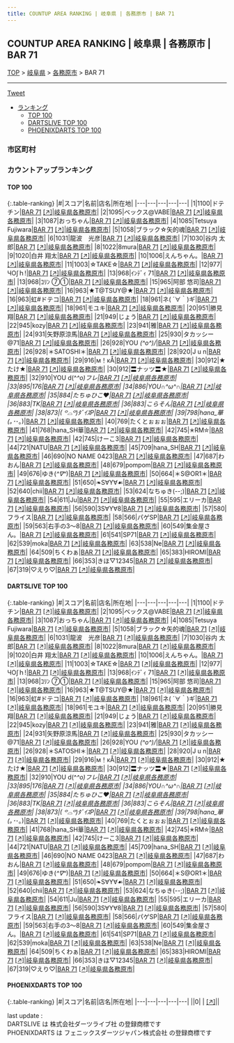 ```yaml
---
title: COUNTUP AREA RANKING | 岐阜県 | 各務原市 | BAR 71
---
```

## COUNTUP AREA RANKING | 岐阜県 | 各務原市 | BAR 71

[TOP](/darts/rank/) > [岐阜県](/darts/rank/岐阜県/) > [各務原市](/darts/rank/岐阜県/各務原市/) > BAR 71

___

<a href="https://twitter.com/share?ref_src=twsrc%5Etfw" data-text="COUNTUP AREA RANKING | 岐阜県各務原市BAR 71" class="twitter-share-button" data-hashtags="DARTSLIVE,PHOENIXDARTS,darts,ダーツ" data-show-count="false">Tweet</a>

* [ランキング](#カウントアップランキング)
    * [TOP 100](#top-100)
    * [DARTSLIVE TOP 100](#dartslive-top-100)
    * [PHOENIXDARTS TOP 100](#phoenixdarts-top-100)

### 市区町村

<ul>

</ul>

### カウントアップランキング

#### TOP 100



{:.table-ranking}
|#|スコア|名前|店名|所在地|
|---|---|---|---|---|
|1|1100|<span class="rank-name-dl">ドテチン</span>|<a href="/darts/rank/shops/ee143133ff4e8d030d9b047a20a7ba1e.html">BAR 71</a> <a href="https://search.dartslive.com/jp/shop/ee143133ff4e8d030d9b047a20a7ba1e">[↗]</a>|<a href="/darts/rank/岐阜県/各務原市">岐阜県各務原市</a>|
|2|1095|<span class="rank-name-dl">ベックス@VABE</span>|<a href="/darts/rank/shops/ee143133ff4e8d030d9b047a20a7ba1e.html">BAR 71</a> <a href="https://search.dartslive.com/jp/shop/ee143133ff4e8d030d9b047a20a7ba1e">[↗]</a>|<a href="/darts/rank/岐阜県/各務原市">岐阜県各務原市</a>|
|3|1087|<span class="rank-name-dl">おっちゃん</span>|<a href="/darts/rank/shops/ee143133ff4e8d030d9b047a20a7ba1e.html">BAR 71</a> <a href="https://search.dartslive.com/jp/shop/ee143133ff4e8d030d9b047a20a7ba1e">[↗]</a>|<a href="/darts/rank/岐阜県/各務原市">岐阜県各務原市</a>|
|4|1085|<span class="rank-name-dl">Tetsuya Fujiwara</span>|<a href="/darts/rank/shops/ee143133ff4e8d030d9b047a20a7ba1e.html">BAR 71</a> <a href="https://search.dartslive.com/jp/shop/ee143133ff4e8d030d9b047a20a7ba1e">[↗]</a>|<a href="/darts/rank/岐阜県/各務原市">岐阜県各務原市</a>|
|5|1058|<span class="rank-name-dl">ブラック☆矢的魂</span>|<a href="/darts/rank/shops/ee143133ff4e8d030d9b047a20a7ba1e.html">BAR 71</a> <a href="https://search.dartslive.com/jp/shop/ee143133ff4e8d030d9b047a20a7ba1e">[↗]</a>|<a href="/darts/rank/岐阜県/各務原市">岐阜県各務原市</a>|
|6|1031|<span class="rank-name-dl">龍波　光彦</span>|<a href="/darts/rank/shops/ee143133ff4e8d030d9b047a20a7ba1e.html">BAR 71</a> <a href="https://search.dartslive.com/jp/shop/ee143133ff4e8d030d9b047a20a7ba1e">[↗]</a>|<a href="/darts/rank/岐阜県/各務原市">岐阜県各務原市</a>|
|7|1030|<span class="rank-name-dl">谷内 太郎</span>|<a href="/darts/rank/shops/ee143133ff4e8d030d9b047a20a7ba1e.html">BAR 71</a> <a href="https://search.dartslive.com/jp/shop/ee143133ff4e8d030d9b047a20a7ba1e">[↗]</a>|<a href="/darts/rank/岐阜県/各務原市">岐阜県各務原市</a>|
|8|1022|<span class="rank-name-dl">8mura</span>|<a href="/darts/rank/shops/ee143133ff4e8d030d9b047a20a7ba1e.html">BAR 71</a> <a href="https://search.dartslive.com/jp/shop/ee143133ff4e8d030d9b047a20a7ba1e">[↗]</a>|<a href="/darts/rank/岐阜県/各務原市">岐阜県各務原市</a>|
|9|1020|<span class="rank-name-dl">白井 翔太</span>|<a href="/darts/rank/shops/ee143133ff4e8d030d9b047a20a7ba1e.html">BAR 71</a> <a href="https://search.dartslive.com/jp/shop/ee143133ff4e8d030d9b047a20a7ba1e">[↗]</a>|<a href="/darts/rank/岐阜県/各務原市">岐阜県各務原市</a>|
|10|1006|<span class="rank-name-dl">えんちゃん。</span>|<a href="/darts/rank/shops/ee143133ff4e8d030d9b047a20a7ba1e.html">BAR 71</a> <a href="https://search.dartslive.com/jp/shop/ee143133ff4e8d030d9b047a20a7ba1e">[↗]</a>|<a href="/darts/rank/岐阜県/各務原市">岐阜県各務原市</a>|
|11|1003|<span class="rank-name-dl">☆TAKE☆</span>|<a href="/darts/rank/shops/ee143133ff4e8d030d9b047a20a7ba1e.html">BAR 71</a> <a href="https://search.dartslive.com/jp/shop/ee143133ff4e8d030d9b047a20a7ba1e">[↗]</a>|<a href="/darts/rank/岐阜県/各務原市">岐阜県各務原市</a>|
|12|977|<span class="rank-name-dl">ЧΟ∫ｈ!</span>|<a href="/darts/rank/shops/ee143133ff4e8d030d9b047a20a7ba1e.html">BAR 71</a> <a href="https://search.dartslive.com/jp/shop/ee143133ff4e8d030d9b047a20a7ba1e">[↗]</a>|<a href="/darts/rank/岐阜県/各務原市">岐阜県各務原市</a>|
|13|968|<span class="rank-name-dl">ｲﾝﾃﾞｨ 71</span>|<a href="/darts/rank/shops/ee143133ff4e8d030d9b047a20a7ba1e.html">BAR 71</a> <a href="https://search.dartslive.com/jp/shop/ee143133ff4e8d030d9b047a20a7ba1e">[↗]</a>|<a href="/darts/rank/岐阜県/各務原市">岐阜県各務原市</a>|
|13|968|<span class="rank-name-dl">ｺﾘﾝ ⑦①</span>|<a href="/darts/rank/shops/ee143133ff4e8d030d9b047a20a7ba1e.html">BAR 71</a> <a href="https://search.dartslive.com/jp/shop/ee143133ff4e8d030d9b047a20a7ba1e">[↗]</a>|<a href="/darts/rank/岐阜県/各務原市">岐阜県各務原市</a>|
|15|965|<span class="rank-name-dl">阿部 悠司</span>|<a href="/darts/rank/shops/ee143133ff4e8d030d9b047a20a7ba1e.html">BAR 71</a> <a href="https://search.dartslive.com/jp/shop/ee143133ff4e8d030d9b047a20a7ba1e">[↗]</a>|<a href="/darts/rank/岐阜県/各務原市">岐阜県各務原市</a>|
|16|963|<span class="rank-name-dl">★T@TSUY@★</span>|<a href="/darts/rank/shops/ee143133ff4e8d030d9b047a20a7ba1e.html">BAR 71</a> <a href="https://search.dartslive.com/jp/shop/ee143133ff4e8d030d9b047a20a7ba1e">[↗]</a>|<a href="/darts/rank/岐阜県/各務原市">岐阜県各務原市</a>|
|16|963|<span class="rank-name-dl">虹#ドテコ</span>|<a href="/darts/rank/shops/ee143133ff4e8d030d9b047a20a7ba1e.html">BAR 71</a> <a href="https://search.dartslive.com/jp/shop/ee143133ff4e8d030d9b047a20a7ba1e">[↗]</a>|<a href="/darts/rank/岐阜県/各務原市">岐阜県各務原市</a>|
|18|961|<span class="rank-name-dl">ネ( ´∀｀)ギ</span>|<a href="/darts/rank/shops/ee143133ff4e8d030d9b047a20a7ba1e.html">BAR 71</a> <a href="https://search.dartslive.com/jp/shop/ee143133ff4e8d030d9b047a20a7ba1e">[↗]</a>|<a href="/darts/rank/岐阜県/各務原市">岐阜県各務原市</a>|
|18|961|<span class="rank-name-dl">モユキ</span>|<a href="/darts/rank/shops/ee143133ff4e8d030d9b047a20a7ba1e.html">BAR 71</a> <a href="https://search.dartslive.com/jp/shop/ee143133ff4e8d030d9b047a20a7ba1e">[↗]</a>|<a href="/darts/rank/岐阜県/各務原市">岐阜県各務原市</a>|
|20|951|<span class="rank-name-dl">勝見　翔</span>|<a href="/darts/rank/shops/ee143133ff4e8d030d9b047a20a7ba1e.html">BAR 71</a> <a href="https://search.dartslive.com/jp/shop/ee143133ff4e8d030d9b047a20a7ba1e">[↗]</a>|<a href="/darts/rank/岐阜県/各務原市">岐阜県各務原市</a>|
|21|949|<span class="rank-name-dl">じょう</span>|<a href="/darts/rank/shops/ee143133ff4e8d030d9b047a20a7ba1e.html">BAR 71</a> <a href="https://search.dartslive.com/jp/shop/ee143133ff4e8d030d9b047a20a7ba1e">[↗]</a>|<a href="/darts/rank/岐阜県/各務原市">岐阜県各務原市</a>|
|22|945|<span class="rank-name-dl">kozy</span>|<a href="/darts/rank/shops/ee143133ff4e8d030d9b047a20a7ba1e.html">BAR 71</a> <a href="https://search.dartslive.com/jp/shop/ee143133ff4e8d030d9b047a20a7ba1e">[↗]</a>|<a href="/darts/rank/岐阜県/各務原市">岐阜県各務原市</a>|
|23|941|<span class="rank-name-dl">雅</span>|<a href="/darts/rank/shops/ee143133ff4e8d030d9b047a20a7ba1e.html">BAR 71</a> <a href="https://search.dartslive.com/jp/shop/ee143133ff4e8d030d9b047a20a7ba1e">[↗]</a>|<a href="/darts/rank/岐阜県/各務原市">岐阜県各務原市</a>|
|24|931|<span class="rank-name-dl">矢野原涼馬</span>|<a href="/darts/rank/shops/ee143133ff4e8d030d9b047a20a7ba1e.html">BAR 71</a> <a href="https://search.dartslive.com/jp/shop/ee143133ff4e8d030d9b047a20a7ba1e">[↗]</a>|<a href="/darts/rank/岐阜県/各務原市">岐阜県各務原市</a>|
|25|930|<span class="rank-name-dl">タカッシー@71</span>|<a href="/darts/rank/shops/ee143133ff4e8d030d9b047a20a7ba1e.html">BAR 71</a> <a href="https://search.dartslive.com/jp/shop/ee143133ff4e8d030d9b047a20a7ba1e">[↗]</a>|<a href="/darts/rank/岐阜県/各務原市">岐阜県各務原市</a>|
|26|928|<span class="rank-name-dl">YOU *\(^o^)/*</span>|<a href="/darts/rank/shops/ee143133ff4e8d030d9b047a20a7ba1e.html">BAR 71</a> <a href="https://search.dartslive.com/jp/shop/ee143133ff4e8d030d9b047a20a7ba1e">[↗]</a>|<a href="/darts/rank/岐阜県/各務原市">岐阜県各務原市</a>|
|26|928|<span class="rank-name-dl">＊SATOSHI＊</span>|<a href="/darts/rank/shops/ee143133ff4e8d030d9b047a20a7ba1e.html">BAR 71</a> <a href="https://search.dartslive.com/jp/shop/ee143133ff4e8d030d9b047a20a7ba1e">[↗]</a>|<a href="/darts/rank/岐阜県/各務原市">岐阜県各務原市</a>|
|28|920|<span class="rank-name-dl">J u n</span>|<a href="/darts/rank/shops/ee143133ff4e8d030d9b047a20a7ba1e.html">BAR 71</a> <a href="https://search.dartslive.com/jp/shop/ee143133ff4e8d030d9b047a20a7ba1e">[↗]</a>|<a href="/darts/rank/岐阜県/各務原市">岐阜県各務原市</a>|
|29|916|<span class="rank-name-dl">м！κÅ</span>|<a href="/darts/rank/shops/ee143133ff4e8d030d9b047a20a7ba1e.html">BAR 71</a> <a href="https://search.dartslive.com/jp/shop/ee143133ff4e8d030d9b047a20a7ba1e">[↗]</a>|<a href="/darts/rank/岐阜県/各務原市">岐阜県各務原市</a>|
|30|912|<span class="rank-name-dl">★たけ★</span>|<a href="/darts/rank/shops/ee143133ff4e8d030d9b047a20a7ba1e.html">BAR 71</a> <a href="https://search.dartslive.com/jp/shop/ee143133ff4e8d030d9b047a20a7ba1e">[↗]</a>|<a href="/darts/rank/岐阜県/各務原市">岐阜県各務原市</a>|
|30|912|<span class="rank-name-dl">〓ナッツ〓★</span>|<a href="/darts/rank/shops/ee143133ff4e8d030d9b047a20a7ba1e.html">BAR 71</a> <a href="https://search.dartslive.com/jp/shop/ee143133ff4e8d030d9b047a20a7ba1e">[↗]</a>|<a href="/darts/rank/岐阜県/各務原市">岐阜県各務原市</a>|
|32|910|<span class="rank-name-dl">YOU d(^_^o)フレ</span>|<a href="/darts/rank/shops/ee143133ff4e8d030d9b047a20a7ba1e.html">BAR 71</a> <a href="https://search.dartslive.com/jp/shop/ee143133ff4e8d030d9b047a20a7ba1e">[↗]</a>|<a href="/darts/rank/岐阜県/各務原市">岐阜県各務原市</a>|
|33|895|<span class="rank-name-dl">176</span>|<a href="/darts/rank/shops/ee143133ff4e8d030d9b047a20a7ba1e.html">BAR 71</a> <a href="https://search.dartslive.com/jp/shop/ee143133ff4e8d030d9b047a20a7ba1e">[↗]</a>|<a href="/darts/rank/岐阜県/各務原市">岐阜県各務原市</a>|
|34|886|<span class="rank-name-dl">YOU∩^ω^∩</span>|<a href="/darts/rank/shops/ee143133ff4e8d030d9b047a20a7ba1e.html">BAR 71</a> <a href="https://search.dartslive.com/jp/shop/ee143133ff4e8d030d9b047a20a7ba1e">[↗]</a>|<a href="/darts/rank/岐阜県/各務原市">岐阜県各務原市</a>|
|35|884|<span class="rank-name-dl">たちゅひこ❤️</span>|<a href="/darts/rank/shops/ee143133ff4e8d030d9b047a20a7ba1e.html">BAR 71</a> <a href="https://search.dartslive.com/jp/shop/ee143133ff4e8d030d9b047a20a7ba1e">[↗]</a>|<a href="/darts/rank/岐阜県/各務原市">岐阜県各務原市</a>|
|36|883|<span class="rank-name-dl">TK</span>|<a href="/darts/rank/shops/ee143133ff4e8d030d9b047a20a7ba1e.html">BAR 71</a> <a href="https://search.dartslive.com/jp/shop/ee143133ff4e8d030d9b047a20a7ba1e">[↗]</a>|<a href="/darts/rank/岐阜県/各務原市">岐阜県各務原市</a>|
|36|883|<span class="rank-name-dl">こらそん</span>|<a href="/darts/rank/shops/ee143133ff4e8d030d9b047a20a7ba1e.html">BAR 71</a> <a href="https://search.dartslive.com/jp/shop/ee143133ff4e8d030d9b047a20a7ba1e">[↗]</a>|<a href="/darts/rank/岐阜県/各務原市">岐阜県各務原市</a>|
|38|873|<span class="rank-name-dl">‎( ꒪⌓꒪)ﾀﾞｲｽP</span>|<a href="/darts/rank/shops/ee143133ff4e8d030d9b047a20a7ba1e.html">BAR 71</a> <a href="https://search.dartslive.com/jp/shop/ee143133ff4e8d030d9b047a20a7ba1e">[↗]</a>|<a href="/darts/rank/岐阜県/各務原市">岐阜県各務原市</a>|
|39|798|<span class="rank-name-dl">hana_華(｡･_･｡)</span>|<a href="/darts/rank/shops/ee143133ff4e8d030d9b047a20a7ba1e.html">BAR 71</a> <a href="https://search.dartslive.com/jp/shop/ee143133ff4e8d030d9b047a20a7ba1e">[↗]</a>|<a href="/darts/rank/岐阜県/各務原市">岐阜県各務原市</a>|
|40|769|<span class="rank-name-dl">たくとぉぉぉ</span>|<a href="/darts/rank/shops/ee143133ff4e8d030d9b047a20a7ba1e.html">BAR 71</a> <a href="https://search.dartslive.com/jp/shop/ee143133ff4e8d030d9b047a20a7ba1e">[↗]</a>|<a href="/darts/rank/岐阜県/各務原市">岐阜県各務原市</a>|
|41|768|<span class="rank-name-dl">hana_SH華</span>|<a href="/darts/rank/shops/ee143133ff4e8d030d9b047a20a7ba1e.html">BAR 71</a> <a href="https://search.dartslive.com/jp/shop/ee143133ff4e8d030d9b047a20a7ba1e">[↗]</a>|<a href="/darts/rank/岐阜県/各務原市">岐阜県各務原市</a>|
|42|745|<span class="rank-name-dl">✭RM✮</span>|<a href="/darts/rank/shops/ee143133ff4e8d030d9b047a20a7ba1e.html">BAR 71</a> <a href="https://search.dartslive.com/jp/shop/ee143133ff4e8d030d9b047a20a7ba1e">[↗]</a>|<a href="/darts/rank/岐阜県/各務原市">岐阜県各務原市</a>|
|42|745|<span class="rank-name-dl">けーこ3</span>|<a href="/darts/rank/shops/ee143133ff4e8d030d9b047a20a7ba1e.html">BAR 71</a> <a href="https://search.dartslive.com/jp/shop/ee143133ff4e8d030d9b047a20a7ba1e">[↗]</a>|<a href="/darts/rank/岐阜県/各務原市">岐阜県各務原市</a>|
|44|721|<span class="rank-name-dl">NATU</span>|<a href="/darts/rank/shops/ee143133ff4e8d030d9b047a20a7ba1e.html">BAR 71</a> <a href="https://search.dartslive.com/jp/shop/ee143133ff4e8d030d9b047a20a7ba1e">[↗]</a>|<a href="/darts/rank/岐阜県/各務原市">岐阜県各務原市</a>|
|45|709|<span class="rank-name-dl">hana_SH</span>|<a href="/darts/rank/shops/ee143133ff4e8d030d9b047a20a7ba1e.html">BAR 71</a> <a href="https://search.dartslive.com/jp/shop/ee143133ff4e8d030d9b047a20a7ba1e">[↗]</a>|<a href="/darts/rank/岐阜県/各務原市">岐阜県各務原市</a>|
|46|690|<span class="rank-name-dl">NO NAME 0423</span>|<a href="/darts/rank/shops/ee143133ff4e8d030d9b047a20a7ba1e.html">BAR 71</a> <a href="https://search.dartslive.com/jp/shop/ee143133ff4e8d030d9b047a20a7ba1e">[↗]</a>|<a href="/darts/rank/岐阜県/各務原市">岐阜県各務原市</a>|
|47|687|<span class="rank-name-dl">わおん</span>|<a href="/darts/rank/shops/ee143133ff4e8d030d9b047a20a7ba1e.html">BAR 71</a> <a href="https://search.dartslive.com/jp/shop/ee143133ff4e8d030d9b047a20a7ba1e">[↗]</a>|<a href="/darts/rank/岐阜県/各務原市">岐阜県各務原市</a>|
|48|679|<span class="rank-name-dl">pompom</span>|<a href="/darts/rank/shops/ee143133ff4e8d030d9b047a20a7ba1e.html">BAR 71</a> <a href="https://search.dartslive.com/jp/shop/ee143133ff4e8d030d9b047a20a7ba1e">[↗]</a>|<a href="/darts/rank/岐阜県/各務原市">岐阜県各務原市</a>|
|49|676|<span class="rank-name-dl">ゆき(*^∇^*)</span>|<a href="/darts/rank/shops/ee143133ff4e8d030d9b047a20a7ba1e.html">BAR 71</a> <a href="https://search.dartslive.com/jp/shop/ee143133ff4e8d030d9b047a20a7ba1e">[↗]</a>|<a href="/darts/rank/岐阜県/各務原市">岐阜県各務原市</a>|
|50|664|<span class="rank-name-dl">＊S@OR1＊</span>|<a href="/darts/rank/shops/ee143133ff4e8d030d9b047a20a7ba1e.html">BAR 71</a> <a href="https://search.dartslive.com/jp/shop/ee143133ff4e8d030d9b047a20a7ba1e">[↗]</a>|<a href="/darts/rank/岐阜県/各務原市">岐阜県各務原市</a>|
|51|650|<span class="rank-name-dl">❧S∀Y∀☙</span>|<a href="/darts/rank/shops/ee143133ff4e8d030d9b047a20a7ba1e.html">BAR 71</a> <a href="https://search.dartslive.com/jp/shop/ee143133ff4e8d030d9b047a20a7ba1e">[↗]</a>|<a href="/darts/rank/岐阜県/各務原市">岐阜県各務原市</a>|
|52|640|<span class="rank-name-dl">chii</span>|<a href="/darts/rank/shops/ee143133ff4e8d030d9b047a20a7ba1e.html">BAR 71</a> <a href="https://search.dartslive.com/jp/shop/ee143133ff4e8d030d9b047a20a7ba1e">[↗]</a>|<a href="/darts/rank/岐阜県/各務原市">岐阜県各務原市</a>|
|53|624|<span class="rank-name-dl">なちゅき(--;)</span>|<a href="/darts/rank/shops/ee143133ff4e8d030d9b047a20a7ba1e.html">BAR 71</a> <a href="https://search.dartslive.com/jp/shop/ee143133ff4e8d030d9b047a20a7ba1e">[↗]</a>|<a href="/darts/rank/岐阜県/各務原市">岐阜県各務原市</a>|
|54|611|<span class="rank-name-dl">Ju</span>|<a href="/darts/rank/shops/ee143133ff4e8d030d9b047a20a7ba1e.html">BAR 71</a> <a href="https://search.dartslive.com/jp/shop/ee143133ff4e8d030d9b047a20a7ba1e">[↗]</a>|<a href="/darts/rank/岐阜県/各務原市">岐阜県各務原市</a>|
|55|595|<span class="rank-name-dl">エリーカ</span>|<a href="/darts/rank/shops/ee143133ff4e8d030d9b047a20a7ba1e.html">BAR 71</a> <a href="https://search.dartslive.com/jp/shop/ee143133ff4e8d030d9b047a20a7ba1e">[↗]</a>|<a href="/darts/rank/岐阜県/各務原市">岐阜県各務原市</a>|
|56|590|<span class="rank-name-dl">3S∀Y∀8</span>|<a href="/darts/rank/shops/ee143133ff4e8d030d9b047a20a7ba1e.html">BAR 71</a> <a href="https://search.dartslive.com/jp/shop/ee143133ff4e8d030d9b047a20a7ba1e">[↗]</a>|<a href="/darts/rank/岐阜県/各務原市">岐阜県各務原市</a>|
|57|580|<span class="rank-name-dl">フライス</span>|<a href="/darts/rank/shops/ee143133ff4e8d030d9b047a20a7ba1e.html">BAR 71</a> <a href="https://search.dartslive.com/jp/shop/ee143133ff4e8d030d9b047a20a7ba1e">[↗]</a>|<a href="/darts/rank/岐阜県/各務原市">岐阜県各務原市</a>|
|58|566|<span class="rank-name-dl">パゲSP</span>|<a href="/darts/rank/shops/ee143133ff4e8d030d9b047a20a7ba1e.html">BAR 71</a> <a href="https://search.dartslive.com/jp/shop/ee143133ff4e8d030d9b047a20a7ba1e">[↗]</a>|<a href="/darts/rank/岐阜県/各務原市">岐阜県各務原市</a>|
|59|563|<span class="rank-name-dl">右手の3～8</span>|<a href="/darts/rank/shops/ee143133ff4e8d030d9b047a20a7ba1e.html">BAR 71</a> <a href="https://search.dartslive.com/jp/shop/ee143133ff4e8d030d9b047a20a7ba1e">[↗]</a>|<a href="/darts/rank/岐阜県/各務原市">岐阜県各務原市</a>|
|60|549|<span class="rank-name-dl">集金屋さん。</span>|<a href="/darts/rank/shops/ee143133ff4e8d030d9b047a20a7ba1e.html">BAR 71</a> <a href="https://search.dartslive.com/jp/shop/ee143133ff4e8d030d9b047a20a7ba1e">[↗]</a>|<a href="/darts/rank/岐阜県/各務原市">岐阜県各務原市</a>|
|61|541|<span class="rank-name-dl">SP71</span>|<a href="/darts/rank/shops/ee143133ff4e8d030d9b047a20a7ba1e.html">BAR 71</a> <a href="https://search.dartslive.com/jp/shop/ee143133ff4e8d030d9b047a20a7ba1e">[↗]</a>|<a href="/darts/rank/岐阜県/各務原市">岐阜県各務原市</a>|
|62|539|<span class="rank-name-dl">moka</span>|<a href="/darts/rank/shops/ee143133ff4e8d030d9b047a20a7ba1e.html">BAR 71</a> <a href="https://search.dartslive.com/jp/shop/ee143133ff4e8d030d9b047a20a7ba1e">[↗]</a>|<a href="/darts/rank/岐阜県/各務原市">岐阜県各務原市</a>|
|63|538|<span class="rank-name-dl">Ne</span>|<a href="/darts/rank/shops/ee143133ff4e8d030d9b047a20a7ba1e.html">BAR 71</a> <a href="https://search.dartslive.com/jp/shop/ee143133ff4e8d030d9b047a20a7ba1e">[↗]</a>|<a href="/darts/rank/岐阜県/各務原市">岐阜県各務原市</a>|
|64|509|<span class="rank-name-dl">ちくわぁ</span>|<a href="/darts/rank/shops/ee143133ff4e8d030d9b047a20a7ba1e.html">BAR 71</a> <a href="https://search.dartslive.com/jp/shop/ee143133ff4e8d030d9b047a20a7ba1e">[↗]</a>|<a href="/darts/rank/岐阜県/各務原市">岐阜県各務原市</a>|
|65|383|<span class="rank-name-dl">HIROMI</span>|<a href="/darts/rank/shops/ee143133ff4e8d030d9b047a20a7ba1e.html">BAR 71</a> <a href="https://search.dartslive.com/jp/shop/ee143133ff4e8d030d9b047a20a7ba1e">[↗]</a>|<a href="/darts/rank/岐阜県/各務原市">岐阜県各務原市</a>|
|66|353|<span class="rank-name-dl">きほ▽12345</span>|<a href="/darts/rank/shops/ee143133ff4e8d030d9b047a20a7ba1e.html">BAR 71</a> <a href="https://search.dartslive.com/jp/shop/ee143133ff4e8d030d9b047a20a7ba1e">[↗]</a>|<a href="/darts/rank/岐阜県/各務原市">岐阜県各務原市</a>|
|67|319|<span class="rank-name-dl">♡えり♡</span>|<a href="/darts/rank/shops/ee143133ff4e8d030d9b047a20a7ba1e.html">BAR 71</a> <a href="https://search.dartslive.com/jp/shop/ee143133ff4e8d030d9b047a20a7ba1e">[↗]</a>|<a href="/darts/rank/岐阜県/各務原市">岐阜県各務原市</a>|


#### DARTSLIVE TOP 100



{:.table-ranking}
|#|スコア|名前|店名|所在地|
|---|---|---|---|---|
|1|1100|<span class="rank-name-dl">ドテチン</span>|<a href="/darts/rank/shops/ee143133ff4e8d030d9b047a20a7ba1e.html">BAR 71</a> <a href="https://search.dartslive.com/jp/shop/ee143133ff4e8d030d9b047a20a7ba1e">[↗]</a>|<a href="/darts/rank/岐阜県/各務原市">岐阜県各務原市</a>|
|2|1095|<span class="rank-name-dl">ベックス@VABE</span>|<a href="/darts/rank/shops/ee143133ff4e8d030d9b047a20a7ba1e.html">BAR 71</a> <a href="https://search.dartslive.com/jp/shop/ee143133ff4e8d030d9b047a20a7ba1e">[↗]</a>|<a href="/darts/rank/岐阜県/各務原市">岐阜県各務原市</a>|
|3|1087|<span class="rank-name-dl">おっちゃん</span>|<a href="/darts/rank/shops/ee143133ff4e8d030d9b047a20a7ba1e.html">BAR 71</a> <a href="https://search.dartslive.com/jp/shop/ee143133ff4e8d030d9b047a20a7ba1e">[↗]</a>|<a href="/darts/rank/岐阜県/各務原市">岐阜県各務原市</a>|
|4|1085|<span class="rank-name-dl">Tetsuya Fujiwara</span>|<a href="/darts/rank/shops/ee143133ff4e8d030d9b047a20a7ba1e.html">BAR 71</a> <a href="https://search.dartslive.com/jp/shop/ee143133ff4e8d030d9b047a20a7ba1e">[↗]</a>|<a href="/darts/rank/岐阜県/各務原市">岐阜県各務原市</a>|
|5|1058|<span class="rank-name-dl">ブラック☆矢的魂</span>|<a href="/darts/rank/shops/ee143133ff4e8d030d9b047a20a7ba1e.html">BAR 71</a> <a href="https://search.dartslive.com/jp/shop/ee143133ff4e8d030d9b047a20a7ba1e">[↗]</a>|<a href="/darts/rank/岐阜県/各務原市">岐阜県各務原市</a>|
|6|1031|<span class="rank-name-dl">龍波　光彦</span>|<a href="/darts/rank/shops/ee143133ff4e8d030d9b047a20a7ba1e.html">BAR 71</a> <a href="https://search.dartslive.com/jp/shop/ee143133ff4e8d030d9b047a20a7ba1e">[↗]</a>|<a href="/darts/rank/岐阜県/各務原市">岐阜県各務原市</a>|
|7|1030|<span class="rank-name-dl">谷内 太郎</span>|<a href="/darts/rank/shops/ee143133ff4e8d030d9b047a20a7ba1e.html">BAR 71</a> <a href="https://search.dartslive.com/jp/shop/ee143133ff4e8d030d9b047a20a7ba1e">[↗]</a>|<a href="/darts/rank/岐阜県/各務原市">岐阜県各務原市</a>|
|8|1022|<span class="rank-name-dl">8mura</span>|<a href="/darts/rank/shops/ee143133ff4e8d030d9b047a20a7ba1e.html">BAR 71</a> <a href="https://search.dartslive.com/jp/shop/ee143133ff4e8d030d9b047a20a7ba1e">[↗]</a>|<a href="/darts/rank/岐阜県/各務原市">岐阜県各務原市</a>|
|9|1020|<span class="rank-name-dl">白井 翔太</span>|<a href="/darts/rank/shops/ee143133ff4e8d030d9b047a20a7ba1e.html">BAR 71</a> <a href="https://search.dartslive.com/jp/shop/ee143133ff4e8d030d9b047a20a7ba1e">[↗]</a>|<a href="/darts/rank/岐阜県/各務原市">岐阜県各務原市</a>|
|10|1006|<span class="rank-name-dl">えんちゃん。</span>|<a href="/darts/rank/shops/ee143133ff4e8d030d9b047a20a7ba1e.html">BAR 71</a> <a href="https://search.dartslive.com/jp/shop/ee143133ff4e8d030d9b047a20a7ba1e">[↗]</a>|<a href="/darts/rank/岐阜県/各務原市">岐阜県各務原市</a>|
|11|1003|<span class="rank-name-dl">☆TAKE☆</span>|<a href="/darts/rank/shops/ee143133ff4e8d030d9b047a20a7ba1e.html">BAR 71</a> <a href="https://search.dartslive.com/jp/shop/ee143133ff4e8d030d9b047a20a7ba1e">[↗]</a>|<a href="/darts/rank/岐阜県/各務原市">岐阜県各務原市</a>|
|12|977|<span class="rank-name-dl">ЧΟ∫ｈ!</span>|<a href="/darts/rank/shops/ee143133ff4e8d030d9b047a20a7ba1e.html">BAR 71</a> <a href="https://search.dartslive.com/jp/shop/ee143133ff4e8d030d9b047a20a7ba1e">[↗]</a>|<a href="/darts/rank/岐阜県/各務原市">岐阜県各務原市</a>|
|13|968|<span class="rank-name-dl">ｲﾝﾃﾞｨ 71</span>|<a href="/darts/rank/shops/ee143133ff4e8d030d9b047a20a7ba1e.html">BAR 71</a> <a href="https://search.dartslive.com/jp/shop/ee143133ff4e8d030d9b047a20a7ba1e">[↗]</a>|<a href="/darts/rank/岐阜県/各務原市">岐阜県各務原市</a>|
|13|968|<span class="rank-name-dl">ｺﾘﾝ ⑦①</span>|<a href="/darts/rank/shops/ee143133ff4e8d030d9b047a20a7ba1e.html">BAR 71</a> <a href="https://search.dartslive.com/jp/shop/ee143133ff4e8d030d9b047a20a7ba1e">[↗]</a>|<a href="/darts/rank/岐阜県/各務原市">岐阜県各務原市</a>|
|15|965|<span class="rank-name-dl">阿部 悠司</span>|<a href="/darts/rank/shops/ee143133ff4e8d030d9b047a20a7ba1e.html">BAR 71</a> <a href="https://search.dartslive.com/jp/shop/ee143133ff4e8d030d9b047a20a7ba1e">[↗]</a>|<a href="/darts/rank/岐阜県/各務原市">岐阜県各務原市</a>|
|16|963|<span class="rank-name-dl">★T@TSUY@★</span>|<a href="/darts/rank/shops/ee143133ff4e8d030d9b047a20a7ba1e.html">BAR 71</a> <a href="https://search.dartslive.com/jp/shop/ee143133ff4e8d030d9b047a20a7ba1e">[↗]</a>|<a href="/darts/rank/岐阜県/各務原市">岐阜県各務原市</a>|
|16|963|<span class="rank-name-dl">虹#ドテコ</span>|<a href="/darts/rank/shops/ee143133ff4e8d030d9b047a20a7ba1e.html">BAR 71</a> <a href="https://search.dartslive.com/jp/shop/ee143133ff4e8d030d9b047a20a7ba1e">[↗]</a>|<a href="/darts/rank/岐阜県/各務原市">岐阜県各務原市</a>|
|18|961|<span class="rank-name-dl">ネ( ´∀｀)ギ</span>|<a href="/darts/rank/shops/ee143133ff4e8d030d9b047a20a7ba1e.html">BAR 71</a> <a href="https://search.dartslive.com/jp/shop/ee143133ff4e8d030d9b047a20a7ba1e">[↗]</a>|<a href="/darts/rank/岐阜県/各務原市">岐阜県各務原市</a>|
|18|961|<span class="rank-name-dl">モユキ</span>|<a href="/darts/rank/shops/ee143133ff4e8d030d9b047a20a7ba1e.html">BAR 71</a> <a href="https://search.dartslive.com/jp/shop/ee143133ff4e8d030d9b047a20a7ba1e">[↗]</a>|<a href="/darts/rank/岐阜県/各務原市">岐阜県各務原市</a>|
|20|951|<span class="rank-name-dl">勝見　翔</span>|<a href="/darts/rank/shops/ee143133ff4e8d030d9b047a20a7ba1e.html">BAR 71</a> <a href="https://search.dartslive.com/jp/shop/ee143133ff4e8d030d9b047a20a7ba1e">[↗]</a>|<a href="/darts/rank/岐阜県/各務原市">岐阜県各務原市</a>|
|21|949|<span class="rank-name-dl">じょう</span>|<a href="/darts/rank/shops/ee143133ff4e8d030d9b047a20a7ba1e.html">BAR 71</a> <a href="https://search.dartslive.com/jp/shop/ee143133ff4e8d030d9b047a20a7ba1e">[↗]</a>|<a href="/darts/rank/岐阜県/各務原市">岐阜県各務原市</a>|
|22|945|<span class="rank-name-dl">kozy</span>|<a href="/darts/rank/shops/ee143133ff4e8d030d9b047a20a7ba1e.html">BAR 71</a> <a href="https://search.dartslive.com/jp/shop/ee143133ff4e8d030d9b047a20a7ba1e">[↗]</a>|<a href="/darts/rank/岐阜県/各務原市">岐阜県各務原市</a>|
|23|941|<span class="rank-name-dl">雅</span>|<a href="/darts/rank/shops/ee143133ff4e8d030d9b047a20a7ba1e.html">BAR 71</a> <a href="https://search.dartslive.com/jp/shop/ee143133ff4e8d030d9b047a20a7ba1e">[↗]</a>|<a href="/darts/rank/岐阜県/各務原市">岐阜県各務原市</a>|
|24|931|<span class="rank-name-dl">矢野原涼馬</span>|<a href="/darts/rank/shops/ee143133ff4e8d030d9b047a20a7ba1e.html">BAR 71</a> <a href="https://search.dartslive.com/jp/shop/ee143133ff4e8d030d9b047a20a7ba1e">[↗]</a>|<a href="/darts/rank/岐阜県/各務原市">岐阜県各務原市</a>|
|25|930|<span class="rank-name-dl">タカッシー@71</span>|<a href="/darts/rank/shops/ee143133ff4e8d030d9b047a20a7ba1e.html">BAR 71</a> <a href="https://search.dartslive.com/jp/shop/ee143133ff4e8d030d9b047a20a7ba1e">[↗]</a>|<a href="/darts/rank/岐阜県/各務原市">岐阜県各務原市</a>|
|26|928|<span class="rank-name-dl">YOU *\(^o^)/*</span>|<a href="/darts/rank/shops/ee143133ff4e8d030d9b047a20a7ba1e.html">BAR 71</a> <a href="https://search.dartslive.com/jp/shop/ee143133ff4e8d030d9b047a20a7ba1e">[↗]</a>|<a href="/darts/rank/岐阜県/各務原市">岐阜県各務原市</a>|
|26|928|<span class="rank-name-dl">＊SATOSHI＊</span>|<a href="/darts/rank/shops/ee143133ff4e8d030d9b047a20a7ba1e.html">BAR 71</a> <a href="https://search.dartslive.com/jp/shop/ee143133ff4e8d030d9b047a20a7ba1e">[↗]</a>|<a href="/darts/rank/岐阜県/各務原市">岐阜県各務原市</a>|
|28|920|<span class="rank-name-dl">J u n</span>|<a href="/darts/rank/shops/ee143133ff4e8d030d9b047a20a7ba1e.html">BAR 71</a> <a href="https://search.dartslive.com/jp/shop/ee143133ff4e8d030d9b047a20a7ba1e">[↗]</a>|<a href="/darts/rank/岐阜県/各務原市">岐阜県各務原市</a>|
|29|916|<span class="rank-name-dl">м！κÅ</span>|<a href="/darts/rank/shops/ee143133ff4e8d030d9b047a20a7ba1e.html">BAR 71</a> <a href="https://search.dartslive.com/jp/shop/ee143133ff4e8d030d9b047a20a7ba1e">[↗]</a>|<a href="/darts/rank/岐阜県/各務原市">岐阜県各務原市</a>|
|30|912|<span class="rank-name-dl">★たけ★</span>|<a href="/darts/rank/shops/ee143133ff4e8d030d9b047a20a7ba1e.html">BAR 71</a> <a href="https://search.dartslive.com/jp/shop/ee143133ff4e8d030d9b047a20a7ba1e">[↗]</a>|<a href="/darts/rank/岐阜県/各務原市">岐阜県各務原市</a>|
|30|912|<span class="rank-name-dl">〓ナッツ〓★</span>|<a href="/darts/rank/shops/ee143133ff4e8d030d9b047a20a7ba1e.html">BAR 71</a> <a href="https://search.dartslive.com/jp/shop/ee143133ff4e8d030d9b047a20a7ba1e">[↗]</a>|<a href="/darts/rank/岐阜県/各務原市">岐阜県各務原市</a>|
|32|910|<span class="rank-name-dl">YOU d(^_^o)フレ</span>|<a href="/darts/rank/shops/ee143133ff4e8d030d9b047a20a7ba1e.html">BAR 71</a> <a href="https://search.dartslive.com/jp/shop/ee143133ff4e8d030d9b047a20a7ba1e">[↗]</a>|<a href="/darts/rank/岐阜県/各務原市">岐阜県各務原市</a>|
|33|895|<span class="rank-name-dl">176</span>|<a href="/darts/rank/shops/ee143133ff4e8d030d9b047a20a7ba1e.html">BAR 71</a> <a href="https://search.dartslive.com/jp/shop/ee143133ff4e8d030d9b047a20a7ba1e">[↗]</a>|<a href="/darts/rank/岐阜県/各務原市">岐阜県各務原市</a>|
|34|886|<span class="rank-name-dl">YOU∩^ω^∩</span>|<a href="/darts/rank/shops/ee143133ff4e8d030d9b047a20a7ba1e.html">BAR 71</a> <a href="https://search.dartslive.com/jp/shop/ee143133ff4e8d030d9b047a20a7ba1e">[↗]</a>|<a href="/darts/rank/岐阜県/各務原市">岐阜県各務原市</a>|
|35|884|<span class="rank-name-dl">たちゅひこ❤️</span>|<a href="/darts/rank/shops/ee143133ff4e8d030d9b047a20a7ba1e.html">BAR 71</a> <a href="https://search.dartslive.com/jp/shop/ee143133ff4e8d030d9b047a20a7ba1e">[↗]</a>|<a href="/darts/rank/岐阜県/各務原市">岐阜県各務原市</a>|
|36|883|<span class="rank-name-dl">TK</span>|<a href="/darts/rank/shops/ee143133ff4e8d030d9b047a20a7ba1e.html">BAR 71</a> <a href="https://search.dartslive.com/jp/shop/ee143133ff4e8d030d9b047a20a7ba1e">[↗]</a>|<a href="/darts/rank/岐阜県/各務原市">岐阜県各務原市</a>|
|36|883|<span class="rank-name-dl">こらそん</span>|<a href="/darts/rank/shops/ee143133ff4e8d030d9b047a20a7ba1e.html">BAR 71</a> <a href="https://search.dartslive.com/jp/shop/ee143133ff4e8d030d9b047a20a7ba1e">[↗]</a>|<a href="/darts/rank/岐阜県/各務原市">岐阜県各務原市</a>|
|38|873|<span class="rank-name-dl">‎( ꒪⌓꒪)ﾀﾞｲｽP</span>|<a href="/darts/rank/shops/ee143133ff4e8d030d9b047a20a7ba1e.html">BAR 71</a> <a href="https://search.dartslive.com/jp/shop/ee143133ff4e8d030d9b047a20a7ba1e">[↗]</a>|<a href="/darts/rank/岐阜県/各務原市">岐阜県各務原市</a>|
|39|798|<span class="rank-name-dl">hana_華(｡･_･｡)</span>|<a href="/darts/rank/shops/ee143133ff4e8d030d9b047a20a7ba1e.html">BAR 71</a> <a href="https://search.dartslive.com/jp/shop/ee143133ff4e8d030d9b047a20a7ba1e">[↗]</a>|<a href="/darts/rank/岐阜県/各務原市">岐阜県各務原市</a>|
|40|769|<span class="rank-name-dl">たくとぉぉぉ</span>|<a href="/darts/rank/shops/ee143133ff4e8d030d9b047a20a7ba1e.html">BAR 71</a> <a href="https://search.dartslive.com/jp/shop/ee143133ff4e8d030d9b047a20a7ba1e">[↗]</a>|<a href="/darts/rank/岐阜県/各務原市">岐阜県各務原市</a>|
|41|768|<span class="rank-name-dl">hana_SH華</span>|<a href="/darts/rank/shops/ee143133ff4e8d030d9b047a20a7ba1e.html">BAR 71</a> <a href="https://search.dartslive.com/jp/shop/ee143133ff4e8d030d9b047a20a7ba1e">[↗]</a>|<a href="/darts/rank/岐阜県/各務原市">岐阜県各務原市</a>|
|42|745|<span class="rank-name-dl">✭RM✮</span>|<a href="/darts/rank/shops/ee143133ff4e8d030d9b047a20a7ba1e.html">BAR 71</a> <a href="https://search.dartslive.com/jp/shop/ee143133ff4e8d030d9b047a20a7ba1e">[↗]</a>|<a href="/darts/rank/岐阜県/各務原市">岐阜県各務原市</a>|
|42|745|<span class="rank-name-dl">けーこ3</span>|<a href="/darts/rank/shops/ee143133ff4e8d030d9b047a20a7ba1e.html">BAR 71</a> <a href="https://search.dartslive.com/jp/shop/ee143133ff4e8d030d9b047a20a7ba1e">[↗]</a>|<a href="/darts/rank/岐阜県/各務原市">岐阜県各務原市</a>|
|44|721|<span class="rank-name-dl">NATU</span>|<a href="/darts/rank/shops/ee143133ff4e8d030d9b047a20a7ba1e.html">BAR 71</a> <a href="https://search.dartslive.com/jp/shop/ee143133ff4e8d030d9b047a20a7ba1e">[↗]</a>|<a href="/darts/rank/岐阜県/各務原市">岐阜県各務原市</a>|
|45|709|<span class="rank-name-dl">hana_SH</span>|<a href="/darts/rank/shops/ee143133ff4e8d030d9b047a20a7ba1e.html">BAR 71</a> <a href="https://search.dartslive.com/jp/shop/ee143133ff4e8d030d9b047a20a7ba1e">[↗]</a>|<a href="/darts/rank/岐阜県/各務原市">岐阜県各務原市</a>|
|46|690|<span class="rank-name-dl">NO NAME 0423</span>|<a href="/darts/rank/shops/ee143133ff4e8d030d9b047a20a7ba1e.html">BAR 71</a> <a href="https://search.dartslive.com/jp/shop/ee143133ff4e8d030d9b047a20a7ba1e">[↗]</a>|<a href="/darts/rank/岐阜県/各務原市">岐阜県各務原市</a>|
|47|687|<span class="rank-name-dl">わおん</span>|<a href="/darts/rank/shops/ee143133ff4e8d030d9b047a20a7ba1e.html">BAR 71</a> <a href="https://search.dartslive.com/jp/shop/ee143133ff4e8d030d9b047a20a7ba1e">[↗]</a>|<a href="/darts/rank/岐阜県/各務原市">岐阜県各務原市</a>|
|48|679|<span class="rank-name-dl">pompom</span>|<a href="/darts/rank/shops/ee143133ff4e8d030d9b047a20a7ba1e.html">BAR 71</a> <a href="https://search.dartslive.com/jp/shop/ee143133ff4e8d030d9b047a20a7ba1e">[↗]</a>|<a href="/darts/rank/岐阜県/各務原市">岐阜県各務原市</a>|
|49|676|<span class="rank-name-dl">ゆき(*^∇^*)</span>|<a href="/darts/rank/shops/ee143133ff4e8d030d9b047a20a7ba1e.html">BAR 71</a> <a href="https://search.dartslive.com/jp/shop/ee143133ff4e8d030d9b047a20a7ba1e">[↗]</a>|<a href="/darts/rank/岐阜県/各務原市">岐阜県各務原市</a>|
|50|664|<span class="rank-name-dl">＊S@OR1＊</span>|<a href="/darts/rank/shops/ee143133ff4e8d030d9b047a20a7ba1e.html">BAR 71</a> <a href="https://search.dartslive.com/jp/shop/ee143133ff4e8d030d9b047a20a7ba1e">[↗]</a>|<a href="/darts/rank/岐阜県/各務原市">岐阜県各務原市</a>|
|51|650|<span class="rank-name-dl">❧S∀Y∀☙</span>|<a href="/darts/rank/shops/ee143133ff4e8d030d9b047a20a7ba1e.html">BAR 71</a> <a href="https://search.dartslive.com/jp/shop/ee143133ff4e8d030d9b047a20a7ba1e">[↗]</a>|<a href="/darts/rank/岐阜県/各務原市">岐阜県各務原市</a>|
|52|640|<span class="rank-name-dl">chii</span>|<a href="/darts/rank/shops/ee143133ff4e8d030d9b047a20a7ba1e.html">BAR 71</a> <a href="https://search.dartslive.com/jp/shop/ee143133ff4e8d030d9b047a20a7ba1e">[↗]</a>|<a href="/darts/rank/岐阜県/各務原市">岐阜県各務原市</a>|
|53|624|<span class="rank-name-dl">なちゅき(--;)</span>|<a href="/darts/rank/shops/ee143133ff4e8d030d9b047a20a7ba1e.html">BAR 71</a> <a href="https://search.dartslive.com/jp/shop/ee143133ff4e8d030d9b047a20a7ba1e">[↗]</a>|<a href="/darts/rank/岐阜県/各務原市">岐阜県各務原市</a>|
|54|611|<span class="rank-name-dl">Ju</span>|<a href="/darts/rank/shops/ee143133ff4e8d030d9b047a20a7ba1e.html">BAR 71</a> <a href="https://search.dartslive.com/jp/shop/ee143133ff4e8d030d9b047a20a7ba1e">[↗]</a>|<a href="/darts/rank/岐阜県/各務原市">岐阜県各務原市</a>|
|55|595|<span class="rank-name-dl">エリーカ</span>|<a href="/darts/rank/shops/ee143133ff4e8d030d9b047a20a7ba1e.html">BAR 71</a> <a href="https://search.dartslive.com/jp/shop/ee143133ff4e8d030d9b047a20a7ba1e">[↗]</a>|<a href="/darts/rank/岐阜県/各務原市">岐阜県各務原市</a>|
|56|590|<span class="rank-name-dl">3S∀Y∀8</span>|<a href="/darts/rank/shops/ee143133ff4e8d030d9b047a20a7ba1e.html">BAR 71</a> <a href="https://search.dartslive.com/jp/shop/ee143133ff4e8d030d9b047a20a7ba1e">[↗]</a>|<a href="/darts/rank/岐阜県/各務原市">岐阜県各務原市</a>|
|57|580|<span class="rank-name-dl">フライス</span>|<a href="/darts/rank/shops/ee143133ff4e8d030d9b047a20a7ba1e.html">BAR 71</a> <a href="https://search.dartslive.com/jp/shop/ee143133ff4e8d030d9b047a20a7ba1e">[↗]</a>|<a href="/darts/rank/岐阜県/各務原市">岐阜県各務原市</a>|
|58|566|<span class="rank-name-dl">パゲSP</span>|<a href="/darts/rank/shops/ee143133ff4e8d030d9b047a20a7ba1e.html">BAR 71</a> <a href="https://search.dartslive.com/jp/shop/ee143133ff4e8d030d9b047a20a7ba1e">[↗]</a>|<a href="/darts/rank/岐阜県/各務原市">岐阜県各務原市</a>|
|59|563|<span class="rank-name-dl">右手の3～8</span>|<a href="/darts/rank/shops/ee143133ff4e8d030d9b047a20a7ba1e.html">BAR 71</a> <a href="https://search.dartslive.com/jp/shop/ee143133ff4e8d030d9b047a20a7ba1e">[↗]</a>|<a href="/darts/rank/岐阜県/各務原市">岐阜県各務原市</a>|
|60|549|<span class="rank-name-dl">集金屋さん。</span>|<a href="/darts/rank/shops/ee143133ff4e8d030d9b047a20a7ba1e.html">BAR 71</a> <a href="https://search.dartslive.com/jp/shop/ee143133ff4e8d030d9b047a20a7ba1e">[↗]</a>|<a href="/darts/rank/岐阜県/各務原市">岐阜県各務原市</a>|
|61|541|<span class="rank-name-dl">SP71</span>|<a href="/darts/rank/shops/ee143133ff4e8d030d9b047a20a7ba1e.html">BAR 71</a> <a href="https://search.dartslive.com/jp/shop/ee143133ff4e8d030d9b047a20a7ba1e">[↗]</a>|<a href="/darts/rank/岐阜県/各務原市">岐阜県各務原市</a>|
|62|539|<span class="rank-name-dl">moka</span>|<a href="/darts/rank/shops/ee143133ff4e8d030d9b047a20a7ba1e.html">BAR 71</a> <a href="https://search.dartslive.com/jp/shop/ee143133ff4e8d030d9b047a20a7ba1e">[↗]</a>|<a href="/darts/rank/岐阜県/各務原市">岐阜県各務原市</a>|
|63|538|<span class="rank-name-dl">Ne</span>|<a href="/darts/rank/shops/ee143133ff4e8d030d9b047a20a7ba1e.html">BAR 71</a> <a href="https://search.dartslive.com/jp/shop/ee143133ff4e8d030d9b047a20a7ba1e">[↗]</a>|<a href="/darts/rank/岐阜県/各務原市">岐阜県各務原市</a>|
|64|509|<span class="rank-name-dl">ちくわぁ</span>|<a href="/darts/rank/shops/ee143133ff4e8d030d9b047a20a7ba1e.html">BAR 71</a> <a href="https://search.dartslive.com/jp/shop/ee143133ff4e8d030d9b047a20a7ba1e">[↗]</a>|<a href="/darts/rank/岐阜県/各務原市">岐阜県各務原市</a>|
|65|383|<span class="rank-name-dl">HIROMI</span>|<a href="/darts/rank/shops/ee143133ff4e8d030d9b047a20a7ba1e.html">BAR 71</a> <a href="https://search.dartslive.com/jp/shop/ee143133ff4e8d030d9b047a20a7ba1e">[↗]</a>|<a href="/darts/rank/岐阜県/各務原市">岐阜県各務原市</a>|
|66|353|<span class="rank-name-dl">きほ▽12345</span>|<a href="/darts/rank/shops/ee143133ff4e8d030d9b047a20a7ba1e.html">BAR 71</a> <a href="https://search.dartslive.com/jp/shop/ee143133ff4e8d030d9b047a20a7ba1e">[↗]</a>|<a href="/darts/rank/岐阜県/各務原市">岐阜県各務原市</a>|
|67|319|<span class="rank-name-dl">♡えり♡</span>|<a href="/darts/rank/shops/ee143133ff4e8d030d9b047a20a7ba1e.html">BAR 71</a> <a href="https://search.dartslive.com/jp/shop/ee143133ff4e8d030d9b047a20a7ba1e">[↗]</a>|<a href="/darts/rank/岐阜県/各務原市">岐阜県各務原市</a>|


#### PHOENIXDARTS TOP 100



{:.table-ranking}
|#|スコア|名前|店名|所在地|
|---|---|---|---|---|
||0|<span class="rank-name-dl"> </span>|<a href="/darts/rank/shops/.html"></a> <a href="">[↗]</a>|<a href="/darts/rank//"></a>|


<div class="footer border-top border-gray-light mt-5 pt-3 text-right text-gray">
    last update : <span style="font-weight: italic" id="foot_last_modified"></span><br />
    DARTSLIVE は 株式会社ダーツライブ社 の登録商標です<br />
    PHOENIXDARTS は フェニックスダーツジャパン株式会社 の登録商標です<br />
</div>

<script src="https://cdnjs.cloudflare.com/ajax/libs/jquery.tablesorter/2.31.3/js/jquery.tablesorter.min.js" integrity="sha512-qzgd5cYSZcosqpzpn7zF2ZId8f/8CHmFKZ8j7mU4OUXTNRd5g+ZHBPsgKEwoqxCtdQvExE5LprwwPAgoicguNg==" crossorigin="anonymous" referrerpolicy="no-referrer"></script>
<link rel="stylesheet" href="https://cdnjs.cloudflare.com/ajax/libs/jquery.tablesorter/2.31.3/css/theme.default.min.css" integrity="sha512-wghhOJkjQX0Lh3NSWvNKeZ0ZpNn+SPVXX1Qyc9OCaogADktxrBiBdKGDoqVUOyhStvMBmJQ8ZdMHiR3wuEq8+w==" crossorigin="anonymous" referrerpolicy="no-referrer" />
<script>
$(function() {
    $(".table-ranking").tablesorter({sortList:[[0, 0]]});
    $("#foot_last_modified").text(formatDate(new Date(document.lastModified), 'yyyy-MM-dd HH:mm:ss'));
});
</script>

<script async src="https://platform.twitter.com/widgets.js" charset="utf-8"></script>